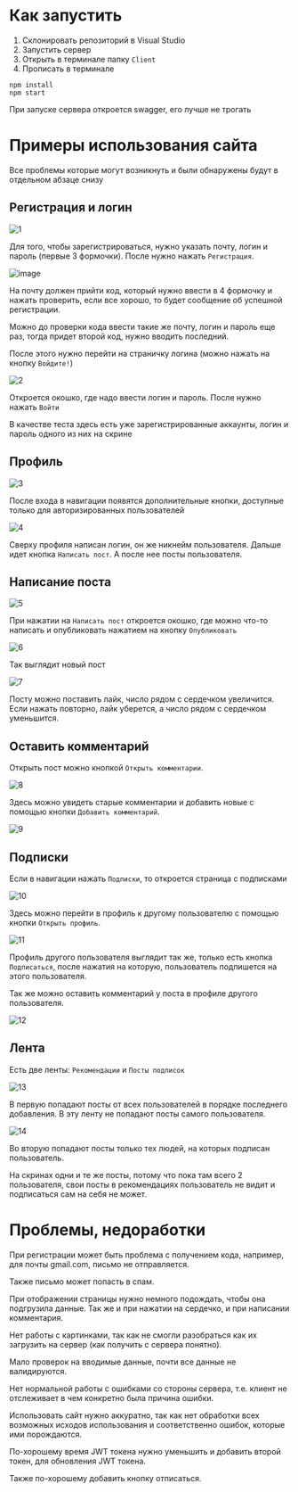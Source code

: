 # Как запустить
1. Склонировать репозиторий в Visual Studio
2. Запустить сервер
3. Открыть в терминале папку `Client`
4. Прописать в терминале
```
npm install
npm start
```

При запуске сервера откроется swagger, его лучше не трогать

# Примеры использования сайта
Все проблемы которые могут возникнуть и были обнаружены будут в отдельном абзаце снизу
## Регистрация и логин
![1](https://user-images.githubusercontent.com/81110285/209479125-49fcdf33-5b19-4671-a3b3-c62a7ce692a0.jpg)

Для того, чтобы зарегистрироваться, нужно указать почту, логин и пароль (первые 3 формочки). После нужно нажать `Регистрация`.

![image](https://user-images.githubusercontent.com/81110285/209480240-cb274e5b-3cf4-47cc-b5bd-42110209531b.png)

На почту должен прийти код, который нужно ввести в 4 формочку и нажать проверить, если все хорошо, то будет сообщение об успешной регистрации.

Можно до проверки кода ввести такие же почту, логин и пароль еще раз, тогда придет второй код, нужно вводить последний.

После этого нужно перейти на страничку логина (можно нажать на кнопку `Войдите!`)

![2](https://user-images.githubusercontent.com/81110285/209479258-15b0949f-15c8-4756-ba25-c15cea8a577f.jpg)

Откроется окошко, где надо ввести логин и пароль. После нужно нажать `Войти`

В качестве теста здесь есть уже зарегистрированные аккаунты, логин и пароль одного из них на скрине

## Профиль
![3](https://user-images.githubusercontent.com/81110285/209479290-a615f221-0c35-444e-8bca-cd6c2f3bfa9c.jpg)

После входа в навигации появятся дополнительные кнопки, доступные только для авторизированных пользователей

![4](https://user-images.githubusercontent.com/81110285/209479330-0e5c1346-f069-40a0-83f8-75a2716afbcf.jpg)

Сверху профиля написан логин, он же никнейм пользователя. Дальше идет кнопка `Написать пост`. А после нее посты пользователя.

## Написание поста
![5](https://user-images.githubusercontent.com/81110285/209479360-67391c52-8b54-4802-a6e7-916d5a68d39f.jpg)

При нажатии на `Написать пост` откроется окошко, где можно что-то написать и опубликовать нажатием на кнопку `Опубликовать`

![6](https://user-images.githubusercontent.com/81110285/209479391-1d9887b7-6c05-4d16-8506-86a5cf04971a.jpg)

Так выглядит новый пост

![7](https://user-images.githubusercontent.com/81110285/209479395-a063072f-cd84-4d10-bb25-c1ab3a94af92.jpg)

Посту можно поставить лайк, число рядом с сердечком увеличится. Если нажать повторно, лайк уберется, а число рядом с сердечком уменьшится.

## Оставить комментарий

Открыть пост можно кнопкой `Открыть комментарии`.

![8](https://user-images.githubusercontent.com/81110285/209479431-1a49a8bf-0076-402e-9302-fe016c00ce8b.jpg)

Здесь можно увидеть старые комментарии и добавить новые с помощью кнопки `Добавить комментарий`.

![9](https://user-images.githubusercontent.com/81110285/209479540-3d4734d7-56a9-4f6b-8f83-df476ab28550.jpg)

## Подписки

Если в навигации нажать `Подписки`, то откроется страница с подписками

![10](https://user-images.githubusercontent.com/81110285/209479543-f7f56ca0-e1fe-4687-b339-4ed1da6ddaf6.jpg)

Здесь можно перейти в профиль к другому пользователю с помощью кнопки `Открыть профиль`.

![11](https://user-images.githubusercontent.com/81110285/209479576-6ed01d5f-2afc-4e7d-ad0a-78c6b09be1d6.jpg)

Профиль другого пользователя выглядит так же, только есть кнопка `Подписаться`, после нажатия на которую, пользователь подпишется на этого пользователя.

Так же можно оставить комментарий у поста в профиле другого пользователя.

![12](https://user-images.githubusercontent.com/81110285/209479611-3376ba2f-1f34-4ed4-be0b-4d92936837e6.jpg)

## Лента

Есть две ленты: `Рекомендации` и `Посты подписок`

![13](https://user-images.githubusercontent.com/81110285/209479624-334670bb-b548-4b97-acae-b150278dd2aa.jpg)

В первую попадают посты от всех пользователей в порядке последнего добавления. В эту ленту не попадают посты самого пользователя.

![14](https://user-images.githubusercontent.com/81110285/209479640-582a33a4-9e86-445f-b9db-ee491bd7a3f3.jpg)

Во вторую попадают посты только тех людей, на которых подписан пользователь.

На скринах одни и те же посты, потому что пока там всего 2 пользователя, свои посты в рекомендациях пользователь не видит и подписаться сам на себя не может.

# Проблемы, недоработки

При регистрации может быть проблема с получением кода, например, для почты gmail.com, письмо не отправляется.

Также письмо может попасть в спам.

При отображении страницы нужно немного подождать, чтобы она подгрузила данные. Так же и при нажатии на сердечко, и при написании комментария.

Нет работы с картинками, так как не смогли разобраться как их загрузить на сервер (как получить с сервера понятно).

Мало проверок на вводимые данные, почти все данные не валидируются.

Нет нормальной работы с ошибками со стороны сервера, т.е. клиент не отслеживает в чем конкретно была причина ошибки.

Использовать сайт нужно аккуратно, так как нет обработки всех возможных исходов использования и соответственно ошибок, которые ими порождаются.

По-хорошему время JWT токена нужно уменьшить и добавить второй токен, для обновления JWT токена.

Также по-хорошему добавить кнопку отписаться.
